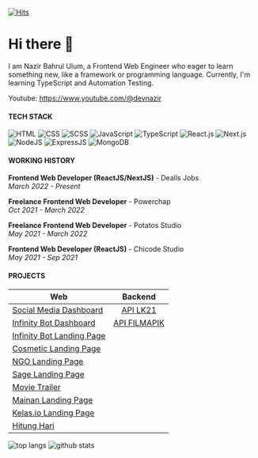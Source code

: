 [![Hits](https://hits.seeyoufarm.com/api/count/incr/badge.svg?url=https%3A%2F%2Fgithub.com%2Fdevnazir%2Fhit-counter&count_bg=%2379C83D&title_bg=%23555555&icon=reverbnation.svg&icon_color=%23CBCF44&title=hits&edge_flat=false)](https://hits.seeyoufarm.com)

# Hi there 👋
I am Nazir Bahrul Ulum, a Frontend Web Engineer who eager to learn something new, like a framework or programming language. Currently, I'm learning TypeScript and Automation Testing. 

Youtube: https://www.youtube.com/@devnazir

#### TECH STACK

![HTML](https://img.shields.io/badge/-HTML-brightgreen)
![CSS](https://img.shields.io/badge/-CSS-yellowgreen)
![SCSS](https://img.shields.io/badge/-SCSS-pink)
![JavaScript](https://img.shields.io/badge/-JavaScript-orange)
![TypeScript](https://img.shields.io/badge/-TypeScript-blue)
![React.js](https://img.shields.io/badge/-React.js-lightgrey)
![Next.js](https://img.shields.io/badge/-Next.js-yellow)
![NodeJS](https://img.shields.io/badge/-NodeJS-green)
![ExpressJS](https://img.shields.io/badge/-ExpressJS-red)
![MongoDB](https://img.shields.io/badge/-MongoDB-purple)

#### WORKING HISTORY
**Frontend Web Developer (ReactJS/NextJS)** - Dealls Jobs  
<i>March 2022 - Present</i>

**Freelance Frontend Web Developer**  - Powerchap    
<i>Oct 2021 - March 2022</i>  

**Freelance Frontend Web Developer**  - Potatos Studio  
<i>May 2021 - March 2022</i>  

**Frontend Web Developer (ReactJS)** - Chicode Studio    
<i>May 2021 - Sep 2021</i>   

#### PROJECTS

| Web        | Backend           |
| ------------- |:-------------:| 
| [Social Media Dashboard](https://social-media-sage.vercel.app/dashboard)     | [API LK21](https://github.com/devnazir/api-lk21) |
| [Infinity Bot Dashboard](https://chatbot-devnazir.vercel.app/dashboard)     | [API FILMAPIK](https://github.com/devnazir/api-filmapik) |
| [Infinity Bot Landing Page](https://chatbot-devnazir.vercel.app/)     |  |
| [Cosmetic Landing Page](https://febelvn.vercel.app/)      |  |
| [NGO Landing Page](https://ngo-roan.vercel.app/) |  |
| [Sage Landing Page](https://devnazir.github.io/sage/) |  |
| [Movie Trailer](https://devnazir.github.io/movietrailer/) |  |
| [Mainan Landing Page](https://devnazir.github.io/mainan/) |  |
| [Kelas.io Landing Page](https://devnazir.github.io/kelas-io/) |  |
| [Hitung Hari](https://devnazir.github.io/seeday/) |  |






![top langs](https://github-readme-stats.vercel.app/api/top-langs/?username=devnazir&theme=react&layout=compact&hide=html,css,scss,shell)
![github stats](https://github-readme-stats.vercel.app/api?username=devnazir&show_icons=true&count_private=true&hide=prs,issues&theme=dark)

